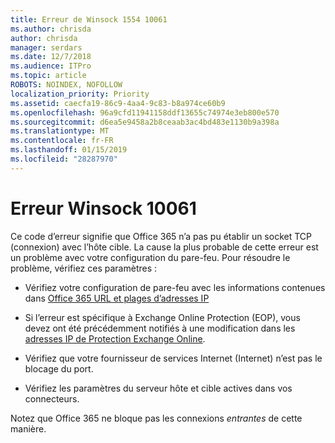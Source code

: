 ```yaml
---
title: Erreur de Winsock 1554 10061
ms.author: chrisda
author: chrisda
manager: serdars
ms.date: 12/7/2018
ms.audience: ITPro
ms.topic: article
ROBOTS: NOINDEX, NOFOLLOW
localization_priority: Priority
ms.assetid: caecfa19-86c9-4aa4-9c83-b8a974ce60b9
ms.openlocfilehash: 96a9cfd11941158ddf13655c74974e3eb800e570
ms.sourcegitcommit: d6ea5e9458a2b8ceaab3ac4bd483e1130b9a398a
ms.translationtype: MT
ms.contentlocale: fr-FR
ms.lasthandoff: 01/15/2019
ms.locfileid: "28287970"
---
```

# <a name="winsock-error-10061"></a>Erreur Winsock 10061

Ce code d’erreur signifie que Office 365 n’a pas pu établir un socket TCP (connexion) avec l’hôte cible. La cause la plus probable de cette erreur est un problème avec votre configuration du pare-feu. Pour résoudre le problème, vérifiez ces paramètres :
  
- Vérifiez votre configuration de pare-feu avec les informations contenues dans [Office 365 URL et plages d’adresses IP](https://docs.microsoft.com/office365/enterprise/urls-and-ip-address-ranges)
    
- Si l’erreur est spécifique à Exchange Online Protection (EOP), vous devez ont été précédemment notifiés à une modification dans les [adresses IP de Protection Exchange Online](https://docs.microsoft.com/office365/SecurityCompliance/eop/exchange-online-protection-ip-addresses).
    
- Vérifiez que votre fournisseur de services Internet (Internet) n’est pas le blocage du port.
    
- Vérifiez les paramètres du serveur hôte et cible actives dans vos connecteurs.
    
Notez que Office 365 ne bloque pas les connexions *entrantes* de cette manière. 
  

